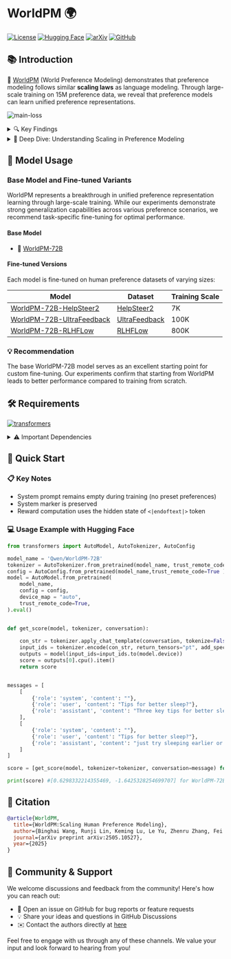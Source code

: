# WorldPM 🌍

[![License](https://img.shields.io/badge/License-Qwen-green.svg)](https://huggingface.co/Qwen/WorldPM-72B/blob/main/LICENSE)
[![Hugging Face](https://img.shields.io/badge/🤗%20Hugging%20Face-WorldPM-yellow)](https://huggingface.co/Qwen/WorldPM-72B)
[![arXiv](https://img.shields.io/badge/arXiv-2505.10527-b31b1b.svg)](https://arxiv.org/abs/2505.10527)
[![GitHub](https://img.shields.io/badge/GitHub-WorldPM-4b32c3?logo=github)](https://github.com/QwenLM/Qwen-World)


## 📚 Introduction
📄 [WorldPM](https://arxiv.org/abs/2505.10527) (World Preference Modeling) demonstrates that preference modeling follows similar **scaling laws** as language modeling. Through large-scale training on 15M preference data, we reveal that preference models can learn unified preference representations.

![main-loss](http://qianwen-res.oss-accelerate-overseas.aliyuncs.com/WorldPM/main-loss.png)


<details>
<summary>🔍 Key Findings</summary>


* **In adversarial evaluation, test losses demonstrate a power law decrease**, indicating the model's enhanced ability to identify responses with intentional errors and those that are well-written but irrelevant or incomplete.
* **The objective metrics reveal an emergent phenomenon**, where larger models demonstrate a power law decrease in test losses across more benchmarks. WorldPM represents a challenging task that requires larger models to elicit preferences for objective knowledge, pointing to its substantial potential for further advancement.
* **Subjective evaluations show no apparent scaling trends.** We analyze potential reasons from the perspective of style preferences. While WorldPM becomes more style-neutral as it scales up, some subjective evaluations exhibit style preferences, resulting in lower evaluation performance.

</details>

<details>
<summary>🤔 Deep Dive: Understanding Scaling in Preference Modeling</summary>

## Why Subjective Domains Don't Scale

In our scaling experiments for preference modeling, we observed clear scaling trends in objective domains but not in subjective ones. We attribute this to the multi-dimensional nature of subjective evaluations - the assessment results are essentially averages across many dimensions. This leads to positive scaling in some dimensions and negative scaling in others, resulting in an apparent lack of overall scaling. Notably, as explained in our paper, for certain surface-level dimensions like style, WorldPM overcomes these biases, leading to significantly lower evaluation scores.

## Why Preference Modeling is Scalable

<details>
<summary>💡 Key Insights</summary>

The scalability of preference modeling might seem counterintuitive, with two main concerns:

1. **Task Perspective**: Preference modeling appears too simple with only binary signals (indicating which response is preferred), resulting in sparse supervision.

2. **Data Perspective**: Human forum data appears noisy and seemingly difficult to scale.

### Addressing the Concerns

**On Sparse Supervision:**
Consider why next token prediction successfully models language - to accurately predict the next word (e.g., with 90% probability), language models must understand comprehensive language rules. Similarly, to successfully predict 90% of preference dataset labels, models must learn sufficiently universal human preference representations.

**On Noisy Data:**
Noise refers to the apparent randomness in labels or supervision signals. However, since forum data represents genuine human annotations, it inherently contains its own rationality. Even if individual human intelligence cannot discern the patterns, powerful language models can discover underlying structures.

### Key Conclusion
Neural network scalability might depend neither on dense supervision signals nor on precise supervision signals. As long as the supervision signals are reasonable and challenging, scaling is possible - although dense and precise signals would accelerate convergence.

</details>
</details>

## 🎯 Model Usage

### Base Model and Fine-tuned Variants

WorldPM represents a breakthrough in unified preference representation learning through large-scale training. While our experiments demonstrate strong generalization capabilities across various preference scenarios, we recommend task-specific fine-tuning for optimal performance.

#### Base Model
- 🌟 [WorldPM-72B](https://huggingface.co/Qwen/WorldPM-72B)

#### Fine-tuned Versions
Each model is fine-tuned on human preference datasets of varying sizes:

| Model | Dataset | Training Scale |
|-------|---------|-------|
| [WorldPM-72B-HelpSteer2](https://huggingface.co/Qwen/WorldPM-72B-HelpSteer2) | [HelpSteer2](https://huggingface.co/datasets/nvidia/HelpSteer2) | 7K |
| [WorldPM-72B-UltraFeedback](https://huggingface.co/Qwen/WorldPM-72B-UltraFeedback) | [UltraFeedback](https://huggingface.co/datasets/openbmb/UltraFeedback) | 100K |
| [WorldPM-72B-RLHFLow](https://huggingface.co/Qwen/WorldPM-72B-RLHFLow) | [RLHFLow](https://huggingface.co/datasets/RLHFlow/pair_data_v2_80K_wsafety) | 800K |


### 💡 Recommendation
The base WorldPM-72B model serves as an excellent starting point for custom fine-tuning. Our experiments confirm that starting from WorldPM leads to better performance compared to training from scratch.



## 🛠️ Requirements

[![transformers](https://img.shields.io/badge/transformers-≥4.40.0-green.svg)](https://github.com/huggingface/transformers)

<details>
<summary>⚠️ Important Dependencies</summary>

- Required: `transformers>=4.40.0`
- Recommended: Latest version of `transformers`

> **Warning**: Version requirement is crucial as Qwen2.5 integration started from `transformers 4.37.0`

For GPU requirements and performance metrics, check the [Qwen2 benchmark results](https://qwen.readthedocs.io/en/latest/benchmark/speed_benchmark.html).

</details>

## 🚀 Quick Start

### 📋 Key Notes
- System prompt remains empty during training (no preset preferences)
- System marker is preserved
- Reward computation uses the hidden state of `<|endoftext|>` token

### 💻 Usage Example with Hugging Face

```python
from transformers import AutoModel, AutoTokenizer, AutoConfig

model_name = 'Qwen/WorldPM-72B'
tokenizer = AutoTokenizer.from_pretrained(model_name, trust_remote_code=True)
config = AutoConfig.from_pretrained(model_name,trust_remote_code=True )
model = AutoModel.from_pretrained(
    model_name, 
    config = config, 
    device_map = "auto", 
    trust_remote_code=True,
).eval()


def get_score(model, tokenizer, conversation):
    
    con_str = tokenizer.apply_chat_template(conversation, tokenize=False, add_generation_prompt=False)
    input_ids = tokenizer.encode(con_str, return_tensors="pt", add_special_tokens=False)
    outputs = model(input_ids=input_ids.to(model.device))
    score = outputs[0].cpu().item()
    return score


messages = [
    [
        {'role': 'system', 'content': ""},
        {'role': 'user', 'content': "Tips for better sleep?"},
        {'role': 'assistant', 'content': "Three key tips for better sleep:\n1. Set a consistent bedtime and wake-up schedule\n2. Avoid screens 1 hour before bed\n3. Keep your bedroom cool and dark\n\nStart with these habits and you should notice improvement within a week."}
    ],
    [
        {'role': 'system', 'content': ""},
        {'role': 'user', 'content': "Tips for better sleep?"},
        {'role': 'assistant', 'content': "just try sleeping earlier or take some pills if u cant sleep lol. maybe watch tv until u get tired idk"}
    ]
]

score = [get_score(model, tokenizer=tokenizer, conversation=message) for message in messages]

print(score) #[0.6298332214355469, -1.6425328254699707] for WorldPM-72B
```

</details>


## 📝 Citation

```bibtex
@article{WorldPM,
  title={WorldPM:Scaling Human Preference Modeling}, 
  author={Binghai Wang, Runji Lin, Keming Lu, Le Yu, Zhenru Zhang, Fei Huang, Chujie Zheng, Kai Dang, Yang Fan, Xingzhang Ren, An Yang, Dayiheng Liu, Tao Gui, Qi Zhang, Xuanjing Huang, Yu-Gang Jiang, Bowen Yu, Jingren Zhou, and Junyang Lin},
  journal={arXiv preprint arXiv:2505.10527},
  year={2025}
}
```

## 🤝 Community & Support

We welcome discussions and feedback from the community! Here's how you can reach out:

- 📝 Open an issue on GitHub for bug reports or feature requests
- 💡 Share your ideas and questions in GitHub Discussions
- ✉️ Contact the authors directly at [here](mailto:refrain.wbh@gmail.com)

Feel free to engage with us through any of these channels. We value your input and look forward to hearing from you!
